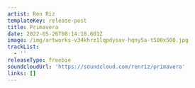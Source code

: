 ```yaml
---
artist: Ren Riz
templateKey: release-post
title: Primavera
date: 2022-05-26T08:14:18.601Z
image: /img/artworks-v34khrz1lqpdysav-hqny5a-t500x500.jpg
trackList:
  - ''
releaseType: freebie
soundcloudUrl: 'https://soundcloud.com/renriz/primavera'
links: []
---
```


